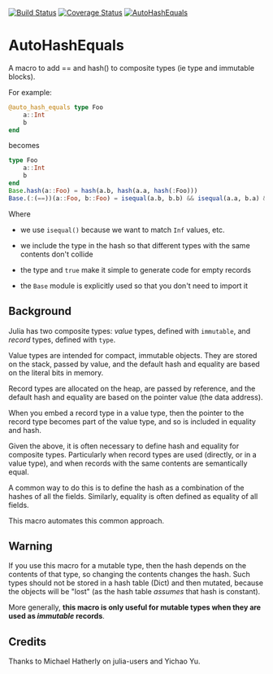 [![Build
Status](https://travis-ci.org/andrewcooke/AutoHashEquals.jl.png)](https://travis-ci.org/andrewcooke/AutoHashEquals.jl)
[![Coverage Status](https://coveralls.io/repos/andrewcooke/AutoHashEquals.jl/badge.svg)](https://coveralls.io/r/andrewcooke/AutoHashEquals.jl)
[![AutoHashEquals](http://pkg.julialang.org/badges/AutoHashEquals_release.svg)](http://pkg.julialang.org/?pkg=AutoHashEquals&ver=release)

# AutoHashEquals

A macro to add == and hash() to composite types (ie type and immutable
blocks).

For example:

```julia
@auto_hash_equals type Foo
    a::Int
    b
end
```

becomes

```julia
type Foo
    a::Int
    b
end
Base.hash(a::Foo) = hash(a.b, hash(a.a, hash(:Foo)))
Base.(:(==))(a::Foo, b::Foo) = isequal(a.b, b.b) && isequal(a.a, b.a) && true
```

Where

* we use `isequal()` because we want to match `Inf` values, etc.

* we include the type in the hash so that different types with the same
  contents don't collide

* the type and `true` make it simple to generate code for empty records

* the `Base` module is explicitly used so that you don't need to
  import it

## Background

Julia has two composite types: *value* types, defined with `immutable`, and
*record* types, defined with `type`.

Value types are intended for compact, immutable objects.  They are stored on
the stack, passed by value, and the default hash and equality are based on the
literal bits in memory.

Record types are allocated on the heap, are passed by reference, and the
default hash and equality are based on the pointer value (the data address).

When you embed a record type in a value type, then the pointer to the record
type becomes part of the value type, and so is included in equality and hash.

Given the above, it is often necessary to define hash and equality for
composite types.  Particularly when record types are used (directly, or in a
value type), and when records with the same contents are semantically equal.

A common way to do this is to define the hash as a combination of the hashes
of all the fields.  Similarly, equality is often defined as equality of all
fields.

This macro automates this common approach.

## Warning

If you use this macro for a mutable type, then the hash depends on the
contents of that type, so changing the contents changes the hash.  Such types
should not be stored in a hash table (Dict) and then mutated, because the 
objects will be "lost" (as the hash table *assumes* that hash is constant).

More generally, **this macro is only useful for mutable types when they are
used as *immutable* records**.

## Credits

Thanks to Michael Hatherly on julia-users and Yichao Yu.
